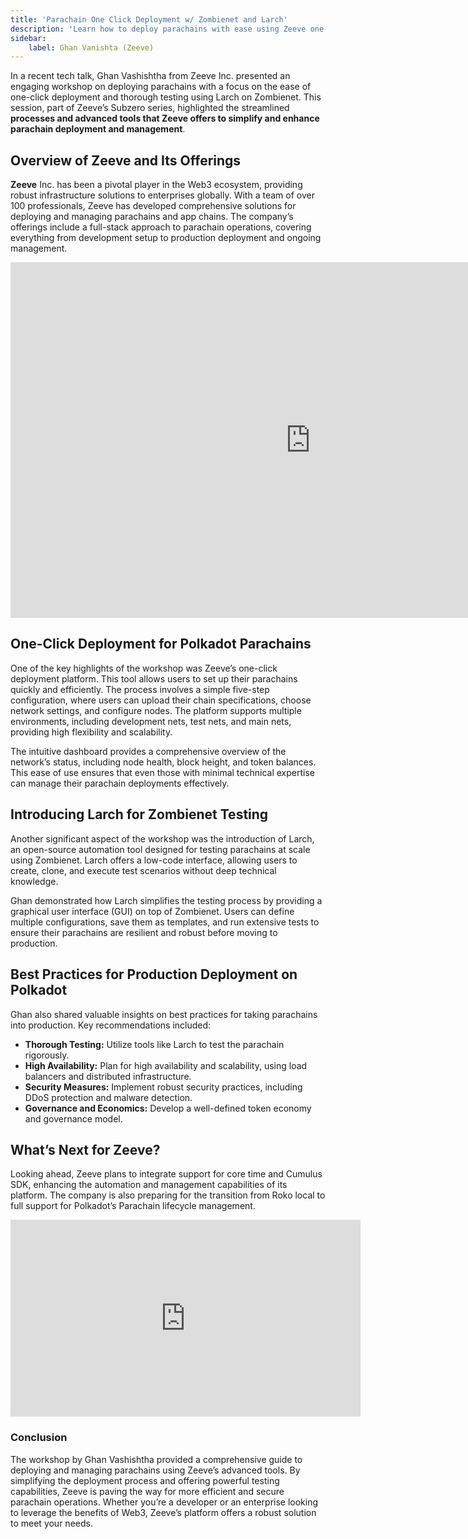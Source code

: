```yaml
---
title: 'Parachain One Click Deployment w/ Zombienet and Larch'
description: 'Learn how to deploy parachains with ease using Zeeve one-click setup and Larch for Zombinet testing.'
sidebar:
    label: Ghan Vanishta (Zeeve)
---
```


In a recent tech talk, Ghan Vashishtha from Zeeve Inc. presented an engaging workshop on deploying parachains with a focus on the ease of one-click deployment and thorough testing using Larch on Zombienet. This session, part of Zeeve’s Subzero series, highlighted the streamlined **processes and advanced tools that Zeeve offers to simplify and enhance parachain deployment and management**.

## Overview of Zeeve and Its Offerings
**Zeeve** Inc. has been a pivotal player in the Web3 ecosystem, providing robust infrastructure solutions to enterprises globally. With a team of over 100 professionals, Zeeve has developed comprehensive solutions for deploying and managing parachains and app chains. The company’s offerings include a full-stack approach to parachain operations, covering everything from development setup to production deployment and ongoing management.

<iframe allowfullscreen="allowfullscreen" frameborder="0" height="569" src="https://docs.google.com/presentation/d/e/2PACX-1vRgaRvuK24ZhLW0CwzFbLrj2D3LsbBdPvlNl8ag746RlQIJEEU0OW4Jjlzx2DdIsyOOSLYX_4ftaCP1/embed?start=false&loop=false&delayms=60000" width="960"></iframe>

## One-Click Deployment for Polkadot Parachains
One of the key highlights of the workshop was Zeeve’s one-click deployment platform. This tool allows users to set up their parachains quickly and efficiently. The process involves a simple five-step configuration, where users can upload their chain specifications, choose network settings, and configure nodes. The platform supports multiple environments, including development nets, test nets, and main nets, providing high flexibility and scalability.

The intuitive dashboard provides a comprehensive overview of the network’s status, including node health, block height, and token balances. This ease of use ensures that even those with minimal technical expertise can manage their parachain deployments effectively.

## Introducing Larch for Zombienet Testing
Another significant aspect of the workshop was the introduction of Larch, an open-source automation tool designed for testing parachains at scale using Zombienet. Larch offers a low-code interface, allowing users to create, clone, and execute test scenarios without deep technical knowledge.

Ghan demonstrated how Larch simplifies the testing process by providing a graphical user interface (GUI) on top of Zombienet. Users can define multiple configurations, save them as templates, and run extensive tests to ensure their parachains are resilient and robust before moving to production.

## Best Practices for Production Deployment on Polkadot
Ghan also shared valuable insights on best practices for taking parachains into production. Key recommendations included:
- **Thorough Testing:** Utilize tools like Larch to test the parachain rigorously.
- **High Availability:** Plan for high availability and scalability, using load balancers and distributed infrastructure.
- **Security Measures:** Implement robust security practices, including DDoS protection and malware detection.
- **Governance and Economics:** Develop a well-defined token economy and governance model.

## What’s Next for Zeeve?
Looking ahead, Zeeve plans to integrate support for core time and Cumulus SDK, enhancing the automation and management capabilities of its platform. The company is also preparing for the transition from Roko local to full support for Polkadot’s Parachain lifecycle management.

<iframe allowfullscreen="allowfullscreen" frameborder="0" height="315" src="https://www.youtube.com/embed/ePMIsdo3iuI?si=WWM19evUIXvGHhYS" title="YouTube video player" width="560"></iframe>

### Conclusion
The workshop by Ghan Vashishtha provided a comprehensive guide to deploying and managing parachains using Zeeve’s advanced tools. By simplifying the deployment process and offering powerful testing capabilities, Zeeve is paving the way for more efficient and secure parachain operations. Whether you’re a developer or an enterprise looking to leverage the benefits of Web3, Zeeve’s platform offers a robust solution to meet your needs.
